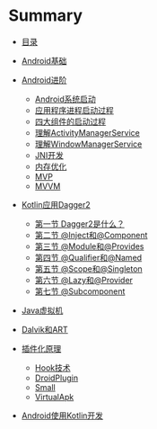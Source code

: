 ﻿# Summary

* [目录](README.md)
* [Android基础]()
    
* [Android进阶]()
    * [Android系统启动]()
    * [应用程序进程启动过程]()  
    * [四大组件的启动过程]()        
    * [理解ActivityManagerService]()    
    * [理解WindowManagerService]()
    * [JNI开发]()   
    * [内存优化]()
    * [MVP]()
    * [MVVM]()

* [Kotlin应用Dagger2](/dagger2/README.md)
    * [第一节 Dagger2是什么？]()
    * [第二节 @Inject和@Component]()
    * [第三节 @Module和@Provides]()
    * [第四节 @Qualifier和@Named]()
    * [第五节 @Scope和@Singleton]()
    * [第六节 @Lazy和@Provider]()
    * [第七节 @Subcomponent]()

* [Java虚拟机]()   
    
* [Dalvik和ART]() 

* [插件化原理]()
    * [Hook技术]()
    * [DroidPlugin]()
    * [Small]()
    * [VirtualApk]() 
     
* [Android使用Kotlin开发]()


